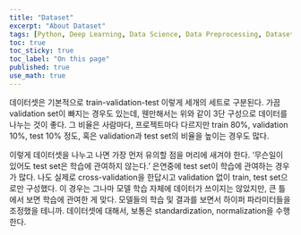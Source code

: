 ```yaml
---
title: "Dataset"
excerpt: "About Dataset"
tags: [Python, Deep Learning, Data Science, Data Preprocessing, Dataset]
toc: true
toc_sticky: true
toc_label: "On this page"
published: true
use_math: true
---
```


데이터셋은 기본적으로 train-validation-test 이렇게 세개의 세트로 구분된다. 가끔 validation set이 빠지는 경우도 있는데, 웬만해서는 위와 같이 3단 구성으로 데이터를 나누는 것이 좋다. 그 비율은 사람마다, 프로젝트마다 다르지만 train 80%, validation 10%, test 10% 정도, 혹은 validation과 test set의 비율을 높이는 경우도 많다.

이렇게 데이터셋을 나누고 나면 가장 먼저 유의할 점을 머리에 새겨야 한다. ‘무슨일이 있어도 test set은 학습에 관여하지 않는다.’ 은연중에 test set이 학습에 관여하는 경우가 많다. 나도 실제로 cross-validation을 한답시고 validation 없이 train, test set으로만 구성했다. 이 경우는 그나마 모델 학습 자체에 데이터가 쓰이지는 않았지만, 큰 틀에서 보면 학습에 관여한 게 맞다. 모델들의 학습 및 결과를 보면서 하이퍼 파라미터들을 조정했을 테니까. 데이터셋에 대해서, 보통은 standardization, normalization을 수행한다.
